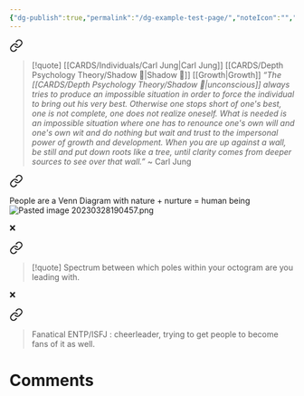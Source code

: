 ```yaml
---
{"dg-publish":true,"permalink":"/dg-example-test-page/","noteIcon":"","created":"2023-04-20T09:25:22.630+02:00","updated":"2023-04-20T10:02:22.933+02:00"}
---
```




<div class="transclusion internal-embed is-loaded"><a class="markdown-embed-link" href="/cards/individuals/carl-jung/#f56118" aria-label="Open link"><svg xmlns="http://www.w3.org/2000/svg" width="24" height="24" viewBox="0 0 24 24" fill="none" stroke="currentColor" stroke-width="2" stroke-linecap="round" stroke-linejoin="round" class="svg-icon lucide-link"><path d="M10 13a5 5 0 0 0 7.54.54l3-3a5 5 0 0 0-7.07-7.07l-1.72 1.71"></path><path d="M14 11a5 5 0 0 0-7.54-.54l-3 3a5 5 0 0 0 7.07 7.07l1.71-1.71"></path></svg></a><div class="markdown-embed">



> [!quote] [[CARDS/Individuals/Carl Jung\|Carl Jung]] [[CARDS/Depth Psychology Theory/Shadow 👤\|Shadow 👤]] [[Growth\|Growth]] 
> *“The [[CARDS/Depth Psychology Theory/Shadow 👤\|unconscious]] always tries to produce an impossible situation in order to force the individual to bring out his very best. Otherwise one stops short of one's best, one is not complete, one does not realize oneself. What is needed is an impossible situation where one has to renounce one's own will and one's own wit and do nothing but wait and trust to the impersonal power of growth and development. When you are up against a wall, be still and put down roots like a tree, until clarity comes from deeper sources to see over that wall.”* ~ Carl Jung 

</div></div>



<div class="transclusion internal-embed is-loaded"><a class="markdown-embed-link" href="/sources/contents/difference-between-ud-and-sd-c-s-joseph/#a9a198" aria-label="Open link"><svg xmlns="http://www.w3.org/2000/svg" width="24" height="24" viewBox="0 0 24 24" fill="none" stroke="currentColor" stroke-width="2" stroke-linecap="round" stroke-linejoin="round" class="svg-icon lucide-link"><path d="M10 13a5 5 0 0 0 7.54.54l3-3a5 5 0 0 0-7.07-7.07l-1.72 1.71"></path><path d="M14 11a5 5 0 0 0-7.54-.54l-3 3a5 5 0 0 0 7.07 7.07l1.71-1.71"></path></svg></a><div class="markdown-embed">



People are a Venn Diagram with nature + nurture = human being
![Pasted image 20230328190457.png](/img/user/EXTRAS/Images/Pasted%20image%2020230328190457.png) 

</div></div>


❌

<div class="transclusion internal-embed is-loaded"><a class="markdown-embed-link" href="/sources/contents/difference-between-ud-and-sd-c-s-joseph/#233bf2" aria-label="Open link"><svg xmlns="http://www.w3.org/2000/svg" width="24" height="24" viewBox="0 0 24 24" fill="none" stroke="currentColor" stroke-width="2" stroke-linecap="round" stroke-linejoin="round" class="svg-icon lucide-link"><path d="M10 13a5 5 0 0 0 7.54.54l3-3a5 5 0 0 0-7.07-7.07l-1.72 1.71"></path><path d="M14 11a5 5 0 0 0-7.54-.54l-3 3a5 5 0 0 0 7.07 7.07l1.71-1.71"></path></svg></a><div class="markdown-embed">



> [!quote]
> Spectrum between which poles within your octogram are you leading with. 

</div></div>

❌

<div class="transclusion internal-embed is-loaded"><a class="markdown-embed-link" href="/sources/contents/difference-between-ud-and-sd-c-s-joseph/#748f79" aria-label="Open link"><svg xmlns="http://www.w3.org/2000/svg" width="24" height="24" viewBox="0 0 24 24" fill="none" stroke="currentColor" stroke-width="2" stroke-linecap="round" stroke-linejoin="round" class="svg-icon lucide-link"><path d="M10 13a5 5 0 0 0 7.54.54l3-3a5 5 0 0 0-7.07-7.07l-1.72 1.71"></path><path d="M14 11a5 5 0 0 0-7.54-.54l-3 3a5 5 0 0 0 7.07 7.07l1.71-1.71"></path></svg></a><div class="markdown-embed">



> Fanatical ENTP/ISFJ : cheerleader, trying to get people to become fans of it as well. 

</div></div>


# Comments 
<script src="https://utteranc.es/client.js"
        repo="Heart4sides/Comment_Section"
        issue-term="pathname"
        theme="gruvbox-dark"
        crossorigin="anonymous"
        async>
</script>